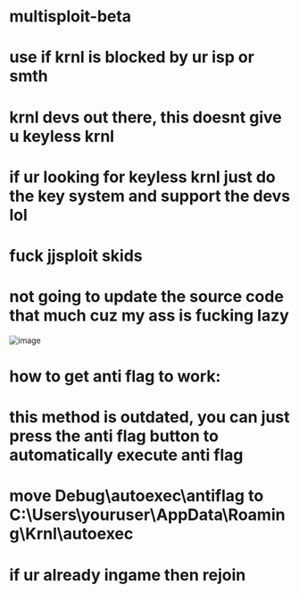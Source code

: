 # multisploit-beta
# use if krnl is blocked by ur isp or smth
# krnl devs out there, this doesnt give u keyless krnl
# if ur looking for keyless krnl just do the key system and support the devs lol
# fuck jjsploit skids
# not going to update the source code that much cuz my ass is fucking lazy
![image](https://user-images.githubusercontent.com/87015375/174795338-e1af5748-9822-4a7a-8f3f-7781b256c037.png)
# how to get anti flag to work:
# this method is outdated, you can just press the anti flag button to automatically execute anti flag
# move Debug\autoexec\antiflag to C:\Users\youruser\AppData\Roaming\Krnl\autoexec
# if ur already ingame then rejoin

